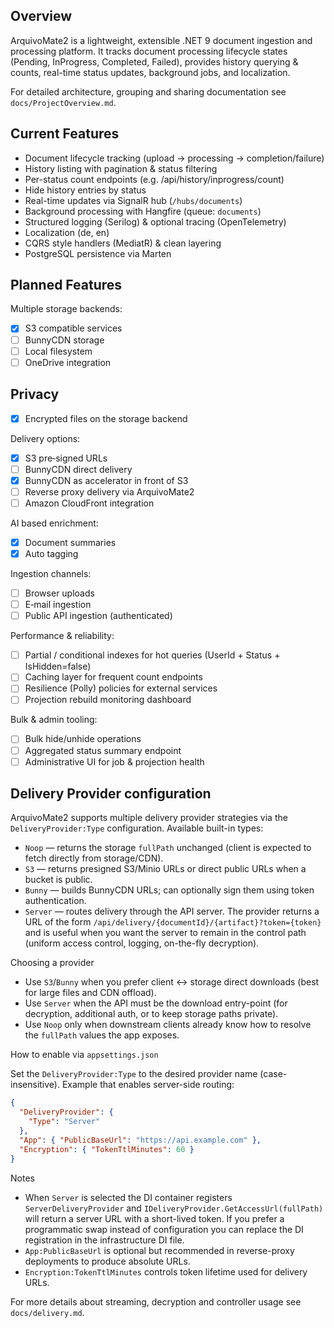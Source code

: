 ﻿## Overview
ArquivoMate2 is a lightweight, extensible .NET 9 document ingestion and processing platform. It tracks document processing lifecycle states (Pending, InProgress, Completed, Failed), provides history querying & counts, real-time status updates, background jobs, and localization.

For detailed architecture, grouping and sharing documentation see `docs/ProjectOverview.md`.

## Current Features
- Document lifecycle tracking (upload → processing → completion/failure)
- History listing with pagination & status filtering
- Per-status count endpoints (e.g. /api/history/inprogress/count)
- Hide history entries by status
- Real-time updates via SignalR hub (`/hubs/documents`)
- Background processing with Hangfire (queue: `documents`)
- Structured logging (Serilog) & optional tracing (OpenTelemetry)
- Localization (de, en)
- CQRS style handlers (MediatR) & clean layering
- PostgreSQL persistence via Marten

## Planned Features
Multiple storage backends:
- [X] S3 compatible services
- [ ] BunnyCDN storage
- [ ] Local filesystem
- [ ] OneDrive integration

## Privacy
- [X] Encrypted files on the storage backend

Delivery options:
- [X] S3 pre‑signed URLs
- [ ] BunnyCDN direct delivery
- [X] BunnyCDN as accelerator in front of S3
- [ ] Reverse proxy delivery via ArquivoMate2
- [ ] Amazon CloudFront integration

AI based enrichment:
- [X] Document summaries
- [X] Auto tagging

Ingestion channels:
- [ ] Browser uploads
- [ ] E‑mail ingestion
- [ ] Public API ingestion (authenticated)

Performance & reliability:
- [ ] Partial / conditional indexes for hot queries (UserId + Status + IsHidden=false)
- [ ] Caching layer for frequent count endpoints
- [ ] Resilience (Polly) policies for external services
- [ ] Projection rebuild monitoring dashboard

Bulk & admin tooling:
- [ ] Bulk hide/unhide operations
- [ ] Aggregated status summary endpoint
- [ ] Administrative UI for job & projection health

## Delivery Provider configuration

ArquivoMate2 supports multiple delivery provider strategies via the `DeliveryProvider:Type` configuration. Available built-in types:

- `Noop` — returns the storage `fullPath` unchanged (client is expected to fetch directly from storage/CDN).
- `S3` — returns presigned S3/Minio URLs or direct public URLs when a bucket is public.
- `Bunny` — builds BunnyCDN URLs; can optionally sign them using token authentication.
- `Server` — routes delivery through the API server. The provider returns a URL of the form `/api/delivery/{documentId}/{artifact}?token={token}` and is useful when you want the server to remain in the control path (uniform access control, logging, on-the-fly decryption).

Choosing a provider

- Use `S3`/`Bunny` when you prefer client ↔ storage direct downloads (best for large files and CDN offload).
- Use `Server` when the API must be the download entry-point (for decryption, additional auth, or to keep storage paths private).
- Use `Noop` only when downstream clients already know how to resolve the `fullPath` values the app exposes.

How to enable via `appsettings.json`

Set the `DeliveryProvider:Type` to the desired provider name (case-insensitive). Example that enables server-side routing:

```json
{
  "DeliveryProvider": {
    "Type": "Server"
  },
  "App": { "PublicBaseUrl": "https://api.example.com" },
  "Encryption": { "TokenTtlMinutes": 60 }
}
```

Notes

- When `Server` is selected the DI container registers `ServerDeliveryProvider` and `IDeliveryProvider.GetAccessUrl(fullPath)` will return a server URL with a short-lived token. If you prefer a programmatic swap instead of configuration you can replace the DI registration in the infrastructure DI file.
- `App:PublicBaseUrl` is optional but recommended in reverse-proxy deployments to produce absolute URLs.
- `Encryption:TokenTtlMinutes` controls token lifetime used for delivery URLs.

For more details about streaming, decryption and controller usage see `docs/delivery.md`.
